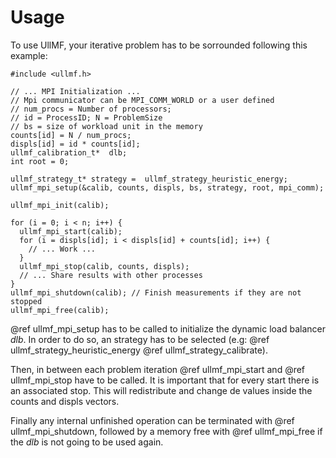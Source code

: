 Usage
=====
To use UllMF, your iterative problem has to be sorrounded following this example:

~~~
#include <ullmf.h>

// ... MPI Initialization ...
// Mpi communicator can be MPI_COMM_WORLD or a user defined  
// num_procs = Number of processors;
// id = ProcessID; N = ProblemSize 
// bs = size of workload unit in the memory
counts[id] = N / num_procs; 
displs[id] = id * counts[id];
ullmf_calibration_t*  dlb;
int root = 0;

ullmf_strategy_t* strategy =  ullmf_strategy_heuristic_energy;
ullmf_mpi_setup(&calib, counts, displs, bs, strategy, root, mpi_comm);

ullmf_mpi_init(calib); 

for (i = 0; i < n; i++) { 
  ullmf_mpi_start(calib);
  for (i = displs[id]; i < displs[id] + counts[id]; i++) {
    // ... Work ...
  }
  ullmf_mpi_stop(calib, counts, displs);
  // ... Share results with other processes
}
ullmf_mpi_shutdown(calib); // Finish measurements if they are not stopped
ullmf_mpi_free(calib);
~~~

@ref ullmf_mpi_setup has to be called to initialize the dynamic load balancer _dlb_.
In order to do so, an strategy has to be selected (e.g: @ref ullmf_strategy_heuristic_energy
@ref ullmf_strategy_calibrate).

Then, in between each problem iteration @ref ullmf_mpi_start and @ref ullmf_mpi_stop have to be called.
It is important that for every start there is an associated stop. This will redistribute
and change de values inside the counts and displs vectors.

Finally any internal unfinished operation can be terminated with @ref ullmf_mpi_shutdown, followed
by a memory free with @ref ullmf_mpi_free if the _dlb_ is not going to be used again. 
